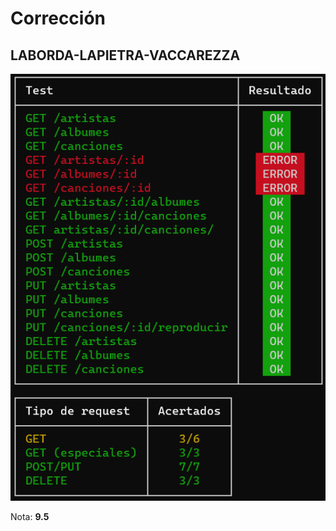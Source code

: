 # Corrección

## LABORDA-LAPIETRA-VACCAREZZA

![Tests](LABORDA-LAPIETRA-VACCAREZZA.png)

Nota: **9.5**
